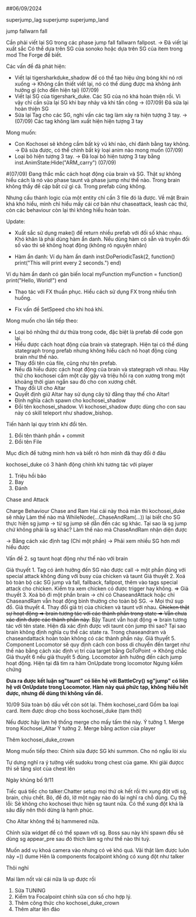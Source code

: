 ##06/09/2024

superjump_lag
superjump
superjump_land

jump
fallwarn
fall

Cần phải viết lại SG trong các phase jump fall fallwarn fallpost. -> Đã viết lại xuất sắc
Có thể dựa trên SG của sonoko hoặc dựa trên SG của item trong mod The Forge để biết.

Các vấn đề đã phát hiện:
+ Viết lại tigersharkduke_shadow để có thể tạo hiệu ứng bóng khi nó rơi xuống -> Không cần thiết viết lại, nó có thể dùng được mà không ảnh hưởng gì (cho đến hiện tại) (07/09)
+ Viết lại SG của tigershark_duke. Các SG của nó khá hoàn thiện rồi. Vì vậy chỉ cần sửa lại SG khi bay nhảy và khi tấn công -> (07/09) Đã sửa lại hoàn thiện SG
+ Sửa lại Tag cho các SG, nghi vấn các tag làm xảy ra hiện tượng 3 tay. -> (07/09) Các tag không làm xuất hiện hiện tượng 3 tay

Mong muốn: 
+ Con Kochosei sẽ không cầm bất kỳ vũ khí nào, chỉ đánh bằng tay không. -> Đã sửa được, có thể chỉnh bất kỳ loại anim nào mong muốn (07/09)
+ Loại bỏ hiện tượng 3 tay. -> Đã loại bỏ hiện tượng 3 tay bằng inst.AnimState:Hide("ARM_carry") (07/09)



#(07/09)
Đang thắc mắc cách hoạt động của brain và SG. Thật sự không hiểu cách là nó vào phase taunt và phase jump như thế nào. Trong brain không thấy đề cập bất cứ gì cả. Trong prefab cũng không.

Nhưng cấu thành logic của một entity chỉ cần 3 file đó là được. Về mặt Brain khá khó hiểu, mình chỉ hiểu mấy cái cơ bản như chaseattack, leash các thứ, còn các behaviour còn lại thì không hiểu hoàn toàn.

Update:
+ Xuất sắc sử dụng make() để return nhiều prefab với đối số khác nhau. Khó khăn là phải dùng hàm ẩn danh. Nếu dùng hàm có sẵn và truyền đối số vào thì sẽ không hoạt động (không rõ nguyên nhân)

+ Hàm ẩn danh:
Ví dụ hàm ẩn danh
inst:DoPeriodicTask(2, function()
    print("This will print every 2 seconds.")
end)

Ví dụ hàm ẩn danh có gán biến
local myFunction
myFunction = function()
    print("Hello, World!")
end

+ Thao tác với FX thuần phục. Hiểu cách sử dụng FX trong nhiều tình huống.

+ Fix vấn đề SetSpeed cho khi hoá khỉ.


Mong muốn cho lần tiếp theo:
+ Loại bỏ những thứ dư thừa trong code, đặc biệt là prefab để code gọn lại.
+ Hiểu được cách hoạt động của brain và stategraph. Hiện tại có thể dùng stategraph trong prefab nhưng không hiểu cách nó hoạt động cùng brain như thế nào.
+ Thay đổi tên của file, cũng như tên prefab.
+ Nếu đã hiểu được cách hoạt động của brain và stategraph với nhau. Hãy thử cho kochosei cầm một cây gậy và triệu hồi ra con xương trong một khoảng thời gian ngắn sau đó cho con xương chết.
+ Thay đổi UI cho Altar
+ Quyết định giữ Altar hay sử dụng cây tử đằng thay thế cho Altar!
+ Định nghĩa cách spawn cho kochosei_shadow
+ Đổi tên kochosei_shadow. Vì kochosei_shadow được dùng cho con sau này có skill teleport như shadow_bishop.



Tiến hành lại quy trình khi đổi tên.
1. Đổi tên thành phần + commit
2. Đổi tên File

Mục đích để tường minh hơn và biết rõ hơn mình đã thay đổi ở đâu

kochosei_duke có 3 hành động chính khi tương tác với player
1. Triệu hồi bão
2. Bay
3. Đánh


Chase and Attack

Charge Behaviour <Success>
Chase and Ram   <Success>
Hai cái này thoả mãn thì kochosei_duke sẽ nhảy
Làm thế nào mà WhileNode(...ChaseAndRam(...)) lại biết cho SG thực hiện sg jump -> từ sg jump sẽ dẫn đến các sg khác. Tại sao là sg jump chứ không phải là sg khác? Làm thế nào mà ChaseAndRam nhận diện được

-> Bằng cách xác định tag (Chỉ một phần) -> Phải xem nhiều SG hơn mới hiểu được

Vấn đề 2. sg taunt hoạt động như thế nào với brain

Giả thuyết 1. Tag có ảnh hưởng đến SG nào được call -> một phần đúng với special attack không đúng với busy của chicken và taunt
Giả thuyết 2. Xoá bỏ toàn bộ các SG jump và fall, fallback, fallpost, thêm vào tags special attack cho chicken. Kiểm tra xem chicken có được trigger hay không. =>
Giả thuyết 3. Xoá bỏ đi một phần brain -> chỉ có ChaseandAttack hoặc chỉ ChaseandRam vẫn hoạt động bình thường cho toàn bộ SG. -> Mọi thứ sụp đổ.
Giả thuyết 4. Thay đổi giá trị của chicken và taunt với nhau. ~~Chicken thật sự hoạt động => brain tương tác với các thành phần trong state => Vẫn chưa xác định được các thành phần này.~~ Bậy
Taunt vẫn hoạt động => brain tương tác với tên state. Hiện đã xác định được với taunt còn jump thì sao? Tại sao brain không định nghĩa cụ thể các state ra. Trong chaseandram và chaseandattack hoàn toàn không có các thành phần này.
Giả thuyết 5. Component Locomotor sẽ quy định cách con boss di chuyển đến target như thế nào bằng cách xác định vị trí của target bằng GoToPoint -> Không chắc
Giả thuyết 6 nếu giả thuyết 5 đúng. Locomotor ảnh hưởng đến cách jump hoạt động. Hiện tại đã tìm ra hàm OnUpdate trong locomotor
Ngưng kiểm chứng

**Đưa ra được kết luận sg"taunt" có liên hệ với BattleCry()**
**sg"jump" có liên hệ với OnUpdate trong Locomotor. Hàm này quá phức tạp, không hiểu hết được, nhưng để dùng thì không vấn đề.**

10/09
Sửa toàn bộ dấu vết còn sót lại.
Thêm kochosei_card
Gồm ba loại card. Item được drop cho boss kochosei_duke (tạm thời)

Nếu được hãy làm hệ thống merge cho mấy tấm thẻ này.
Ý tưởng 1. Merge trong Kochosei_Altar
Ý tưởng 2. Merge bằng action của player


Thêm kochosei_duke_crown

Mong muốn tiếp theo:
Chỉnh sửa được SG khi summon. Cho nó ngầu lòi xíu



Tự dưng nghĩ ra ý tưởng viết sudoku trong chest của game. Khi giải đượcc thì sẽ tăng slot của chest lên


Ngày khủng bố 9/11

Tiếc quá tiếc cho talker:Chatter setup mọi thứ ok hết rồi thì xung đột với sg, brain, chịu chết. Bỏ, để đó, lỡ một ngày nào đó lại nghĩ ra chỗ dùng. Cụ thể lỗi: Sẽ không cho kochosei thực hiện sg taunt nữa. Có thể xung đột khá là sâu đấy nên thôi dừng là hạnh phúc.

Cho Altar không thể bị hammered nữa.

Chỉnh sửa widget để có thể spawn với sg. Boss sau này khi spawn đều sẽ dùng sg appear_pre sau đó thích làm sg như thế nào thì tuỳ.

Muốn add vụ khoá camera vào nhưng có vẻ khó quá. Vãi thật làm được luôn này =)) dume
Hên là components focalpoint không có xung đột như talker

Thôi nghỉ

Mai làm nốt vài cái nữa là up được rồi

1. Sửa TUNING
2. Kiểm tra Focalpoint chỉnh sửa con số cho hợp lý.
3. Thêm công thức cho kochosei_duke_crown
4. Thêm altar lên đảo